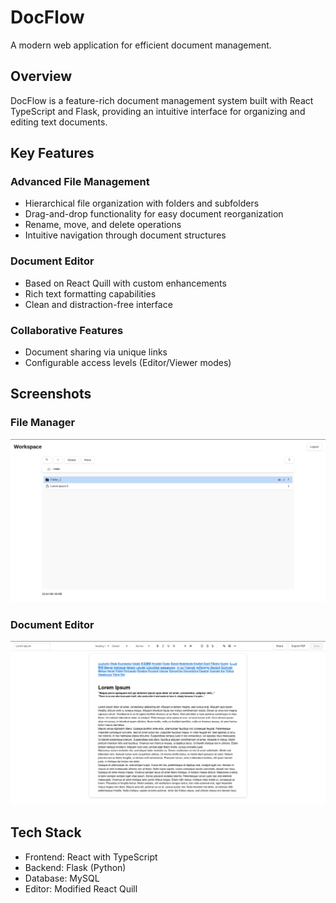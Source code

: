 # DocFlow

A modern web application for efficient document management.

## Overview

DocFlow is a feature-rich document management system built with React TypeScript and Flask, providing an intuitive interface for organizing and editing text documents.

## Key Features

### Advanced File Management
- Hierarchical file organization with folders and subfolders
- Drag-and-drop functionality for easy document reorganization
- Rename, move, and delete operations
- Intuitive navigation through document structures

### Document Editor
- Based on React Quill with custom enhancements
- Rich text formatting capabilities
- Clean and distraction-free interface

### Collaborative Features
- Document sharing via unique links
- Configurable access levels (Editor/Viewer modes)

## Screenshots

### File Manager
<img src="./screenshots/FileManager.png" alt="DocFlow File Manager showing hierarchical document organization with drag-and-drop interface" />

### Document Editor
<img src="./screenshots/Editor.png" alt="DocFlow Document Editor featuring rich text formatting tools and collaborative editing" />

## Tech Stack

- Frontend: React with TypeScript
- Backend: Flask (Python)
- Database: MySQL
- Editor: Modified React Quill


